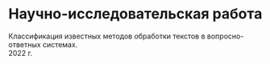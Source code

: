 # Научно-исследовательская работа

Классификация известных методов обработки текстов в вопросно-ответных системах.  
2022 г.
